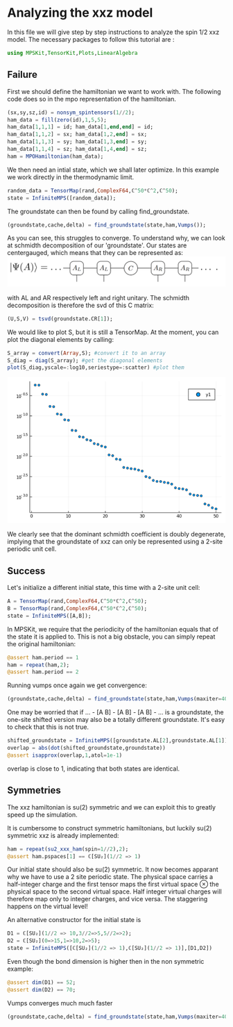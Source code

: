 # Analyzing the xxz model

In this file we will give step by step instructions to analyze the spin 1/2 xxz model.
The necessary packages to follow this tutorial are :
```julia
using MPSKit,TensorKit,Plots,LinearAlgebra
```

## Failure

First we should define the hamiltonian we want to work with. The following code does so in the mpo representation of the hamiltonian.
```julia
(sx,sy,sz,id) = nonsym_spintensors(1//2);
ham_data = fill(zero(id),1,5,5);
ham_data[1,1,1] = id; ham_data[1,end,end] = id;
ham_data[1,1,2] = sx; ham_data[1,2,end] = sx;
ham_data[1,1,3] = sy; ham_data[1,3,end] = sy;
ham_data[1,1,4] = sz; ham_data[1,4,end] = sz;
ham = MPOHamiltonian(ham_data);
```


We then need an intial state, which we shall later optimize. In this example we work directly in the thermodynamic limit.
```julia
random_data = TensorMap(rand,ComplexF64,ℂ^50*ℂ^2,ℂ^50);
state = InfiniteMPS([random_data]);
```

The groundstate can then be found by calling find_groundstate.
```julia
(groundstate,cache,delta) = find_groundstate(state,ham,Vumps());
```

As you can see, this struggles to converge. To understand why, we can look at schmidth decomposition of our 'groundstate'.
Our states are centergauged, which means that they can be represented as:
![](centergauge.png)

with AL and AR respectively left and right unitary. The schmidth decomposition is therefore the svd of this C matrix:
```julia
(U,S,V) = tsvd(groundstate.CR[1]);
```

We would like to plot S, but it is still a TensorMap. At the moment, you can plot the diagonal elements by calling:
```julia
S_array = convert(Array,S); #convert it to an array
S_diag = diag(S_array); #get the diagonal elements
plot(S_diag,yscale=:log10,seriestype=:scatter) #plot them
```
![](S_diag.png)


We clearly see that the dominant schmidth coefficient is doubly degenerate, implying that the groundstate of xxz can only be represented using a 2-site periodic unit cell.

## Success

Let's initialize a different initial state, this time with a 2-site unit cell:
```julia
A = TensorMap(rand,ComplexF64,ℂ^50*ℂ^2,ℂ^50);
B = TensorMap(rand,ComplexF64,ℂ^50*ℂ^2,ℂ^50);
state = InfiniteMPS([A,B]);
```

In MPSKit, we require that the periodicity of the hamiltonian equals that of the state it is applied to. This is not a big obstacle, you can simply repeat the original hamiltonian:
```julia
@assert ham.period == 1
ham = repeat(ham,2);
@assert ham.period == 2
```

Running vumps once again we get convergence:
```julia
(groundstate,cache,delta) = find_groundstate(state,ham,Vumps(maxiter=400,tol_galerkin=1e-12));
```

One may be worried that if ... - [A B] - [A B] - [A B] - ... is a groundstate, the one-site shifted version may also be a totally different groundstate. It's easy to check that this is not true.
```julia
shifted_groundstate = InfiniteMPS([groundstate.AL[2],groundstate.AL[1]]);
overlap = abs(dot(shifted_groundstate,groundstate))
@assert isapprox(overlap,1,atol=1e-1)
```
overlap is close to 1, indicating that both states are identical.

## Symmetries

The xxz hamiltonian is su(2) symmetric and we can exploit this to greatly speed up the simulation.

It is cumbersome to construct symmetric hamiltonians, but luckily su(2) symmetric xxz is already implemented:
```julia
ham = repeat(su2_xxx_ham(spin=1//2),2);
@assert ham.pspaces[1] == ℂ[SU₂](1//2 => 1)
```
Our initial state should also be su(2) symmetric. It now becomes apparant why we have to use a 2 site periodic state. The physical space carries a half-integer charge and the first tensor maps the first virtual space ⊗ the physical space to the second virtual space. Half integer virtual charges will therefore map only to integer charges, and vice versa. The staggering happens on the virtual level!

An alternative constructor for the initial state is
```julia
D1 = ℂ[SU₂](1//2 => 10,3//2=>5,5//2=>2);
D2 = ℂ[SU₂](0=>15,1=>10,2=>5);
state = InfiniteMPS([ℂ[SU₂](1//2 => 1),ℂ[SU₂](1//2 => 1)],[D1,D2])
```

Even though the bond dimension is higher then in the non symmetric example:
```julia
@assert dim(D1) == 52;
@assert dim(D2) == 70;
```

Vumps converges much much faster
```julia
(groundstate,cache,delta) = find_groundstate(state,ham,Vumps(maxiter=400,tol_galerkin=1e-12));
```
